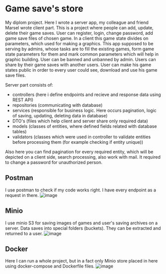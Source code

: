 # Game save's store
My diplom project. Here I wrote a server app, my colleague and friend Marsel wrote client part. This is a project where people can add, update, delete their 
game saves. User can register, login, change password, add game save files of chosen game. In a client this game state divides on parameters, which used for making a graphics.
This app supposed to be serving by admins, whose tasks are to fill the existing games, form game state parameters for them and mark common parameters which will help in graphic building.
User can be banned and unbanned by admin. Users can share by their game saves with another users. User can make his game states public in order to every user could see, download and use his game save files.


Server part consists of: 
- controllers (here i define endpoints and recieve and response data using REST API)
- repositories (communicating with database)
- services (responsible for business logic. Here occurs pagination, logic of saving, updating, deleting data in database)
- DTO's (files which help client and server share only required data)
- models (classes of entities, where defined fields related with database tables)
- validators (classes which were used in controller to validate entities before processing them (for example checking if entity unique))

Also here you can find pagination for every required entity, which will be depicted on a client side, search processing, also work with mail. It required to change a password for unauthorized person.

## Postman 
I use postman to check if my code works right. I have every endpoint as a request in there.
![image](https://github.com/Ki-Really/GameSavesStore/assets/133647432/6c26cea0-f5f6-4fca-8276-ca57ba64026e)

## Minio
I use minio S3 for saving images of games and user's saving archives on a server. Data saves into special folders (buckets). They can be extracted and returned to a user.
![image](https://github.com/Ki-Really/GameSavesStore/assets/133647432/603a0f1a-9d1a-4212-8a78-53c2191f24d6)


## Docker
Here I can run a whole project, but in a fact only Minio store placed in here using docker-compose and Dockerfile files.
![image](https://github.com/Ki-Really/GameSavesStore/assets/133647432/ec37db8c-ab0a-4b1b-915b-c3864531f37f)


